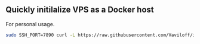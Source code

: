 ## Quickly initilalize VPS as a Docker host

For personal usage.

```sh
sudo SSH_PORT=7890 curl -L https://raw.githubusercontent.com/Vaviloff/init-docker-host/main/init.sh | bash
```
